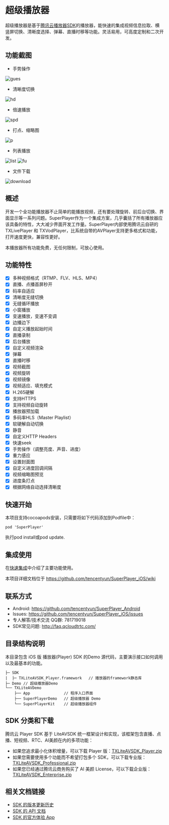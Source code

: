 # 超级播放器

超级播放器是基于[腾讯云播放器SDK](https://cloud.tencent.com/document/product/881/20191)的播放器，能快速的集成视频信息拉取、横竖屏切换、清晰度选择、弹幕、直播时移等功能。灵活易用，可高度定制和二次开发。

## 功能截图
+ 手势操作

![gues](https://main.qcloudimg.com/raw/0e9b27aeb27f8042ccd8842ea6534432.gif)

+ 清晰度切换

![hd](https://main.qcloudimg.com/raw/bd65daadf000adcbd26c0ebd6676330c.gif)

+ 倍速播放

![spd](https://main.qcloudimg.com/raw/dc47218e438295e2f9942d99c1f315b0.gif)

+ 打点、缩略图

![p](https://main.qcloudimg.com/raw/881148817fa0d5e267fe41c2aa71f3f6.gif)

+ 列表播放

![list](https://main.qcloudimg.com/raw/3ece479b33cdc7a458483d3eb1e78b1b.gif) ![fu](https://main.qcloudimg.com/raw/3af5501454ca107882b618dbb2c0d8ef.gif)

+ 文件下载

![download](https://main.qcloudimg.com/raw/9b4e5a1809e92523094e67c761791e4a.jpeg)


## 概述

开发一个全功能播放器不止简单的能播放视频，还有要处理旋转、前后台切换、界面显示等一系列问题。SuperPlayer作为一个集成方案，几乎囊括了所有播放器应该具备的特性，大大减少界面开发工作量。SuperPlayer内部使用腾讯云自研的 TXLivePlayer 和 TXVodPlayer，比系统自带的AVPlayer支持更多格式和功能，打开速度更快，兼容性更好。

本播放器所有功能免费，无任何限制，可放心使用。

## 功能特性

- [x] 多种视频格式（RTMP、FLV、HLS、MP4）
- [x] 直播、点播首屏秒开
- [x] 码率自适应
- [x] 清晰度无缝切换
- [x] 无缝循环播放
- [x] 小窗播放
- [x] 变速播放，变速不变调
- [x] 边播边下
- [x] 自定义播放起始时间
- [x] 直播录制
- [x] 后台播放
- [x] 自定义视频渲染
- [x] 弹幕
- [x] 直播时移
- [x] 视频截图
- [x] 视频旋转
- [x] 视频镜像
- [x] 视频适应、填充模式
- [x] H.265硬解
- [x] 支持HTTPS
- [x] 支持视频自动旋转
- [x] 播放器预加载
- [x] 多码率HLS（Master Playlist）
- [x] 软硬解自动切换
- [x] 静音
- [x] 自定义HTTP Headers
- [x] 快速seek
- [x] 手势操作（调整亮度、声音、进度）
- [x] 重力感应
- [x] 设置封面图
- [x] 自定义进度回调间隔
- [x] 视频缩略图预览
- [x] 进度条打点
- [x] 根据网络自动选择清晰度

## 快速开始

本项目支持cocoapods安装，只需要将如下代码添加到Podfile中：
```
pod 'SuperPlayer'
```
执行pod install或pod update.


## 集成使用

在[快速集成](https://github.com/tencentyun/SuperPlayer_iOS/wiki/Home)中介绍了主要功能使用。

本项目详细文档位于
https://github.com/tencentyun/SuperPlayer_iOS/wiki

## 联系方式
+ Android: https://github.com/tencentyun/SuperPlayer_Android
+ Issues: https://github.com/tencentyun/SuperPlayer_iOS/issues
+ 专人解答/技术交流 QQ群: 781719018 
+ SDK常见问题: http://faq.qcloudtrtc.com/
## 目录结构说明

本目录包含 iOS 版 播放器(Player) SDK 的Demo 源代码，主要演示接口如何调用以及最基本的功能。

```
├─ SDK 
|  ├─ TXLiteAVSDK_Player.framework   // 播放器的framework静态库
├─ Demo // 超级播放器Demo
└── TXLiteAVDemo
    ├── App               // 程序入口界面
    ├── SuperPlayerDemo   // 超级播放器 Demo
    └── SuperPlayerKit    // 超级播放器组件
```

## SDK 分类和下载

腾讯云 Player SDK 基于 LiteAVSDK 统一框架设计和实现，该框架包含直播、点播、短视频、RTC、AI美颜在内的多项功能：

- 如果您追求最小化体积增量，可以下载 Player 版：[TXLiteAVSDK_Player.zip](https://cloud.tencent.com/document/product/881/20205)
- 如果您需要使用多个功能而不希望打包多个 SDK，可以下载专业版：[TXLiteAVSDK_Professional.zip](https://cloud.tencent.com/document/product/647/32689#Professional)
- 如果您已经通过腾讯云商务购买了 AI 美颜 License，可以下载企业版：[TXLiteAVSDK_Enterprise.zip](https://cloud.tencent.com/document/product/647/32689#Enterprise)

## 相关文档链接

- [SDK 的版本更新历史](https://github.com/tencentyun/SuperPlayer_iOS/releases)
- [SDK 的 API 文档](https://github.com/tencentyun/SuperPlayer_iOS/wiki)
- [SDK 的官方体验 App](https://cloud.tencent.com/document/product/881/20204)

